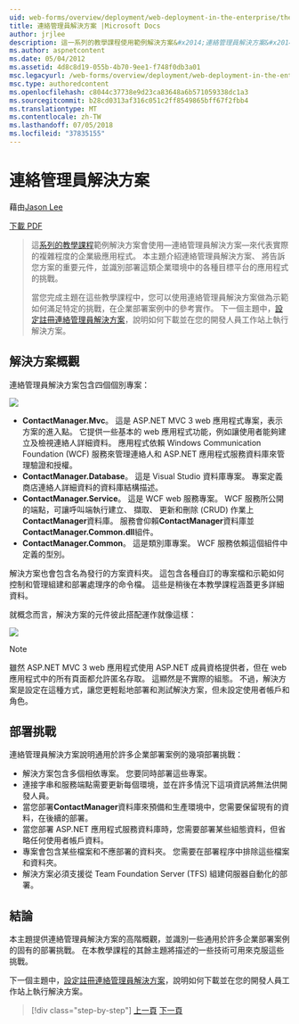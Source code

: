 ```yaml
---
uid: web-forms/overview/deployment/web-deployment-in-the-enterprise/the-contact-manager-solution
title: 連絡管理員解決方案 |Microsoft Docs
author: jrjlee
description: 這一系列的教學課程使用範例解決方案&#x2014;連絡管理員解決方案&#x2014;來代表實際的層級的企業級應用程式...
ms.author: aspnetcontent
ms.date: 05/04/2012
ms.assetid: 4d8c8d19-055b-4b70-9ee1-f748f0db3a01
msc.legacyurl: /web-forms/overview/deployment/web-deployment-in-the-enterprise/the-contact-manager-solution
msc.type: authoredcontent
ms.openlocfilehash: c8044c37738e9d23ca83648a6b571059338dc1a3
ms.sourcegitcommit: b28cd0313af316c051c2ff8549865bff67f2fbb4
ms.translationtype: MT
ms.contentlocale: zh-TW
ms.lasthandoff: 07/05/2018
ms.locfileid: "37835155"
---
```

<a name="the-contact-manager-solution"></a>連絡管理員解決方案
====================
藉由[Jason Lee](https://github.com/jrjlee)

[下載 PDF](https://msdnshared.blob.core.windows.net/media/MSDNBlogsFS/prod.evol.blogs.msdn.com/CommunityServer.Blogs.Components.WeblogFiles/00/00/00/63/56/8130.DeployingWebAppsInEnterpriseScenarios.pdf)

> 這[系列的教學課程](web-deployment-in-the-enterprise.md)範例解決方案會使用&#x2014;連絡管理員解決方案&#x2014;來代表實際的複雜程度的企業級應用程式。 本主題介紹連絡管理員解決方案、 將告訴您方案的重要元件，並識別部署這類企業環境中的各種目標平台的應用程式的挑戰。
> 
> 當您完成主題在這些教學課程中，您可以使用連絡管理員解決方案做為示範如何滿足特定的挑戰，在企業部署案例中的參考實作。 下一個主題中，[設定註冊連絡管理員解決方案](setting-up-the-contact-manager-solution.md)，說明如何下載並在您的開發人員工作站上執行解決方案。


## <a name="solution-overview"></a>解決方案概觀

連絡管理員解決方案包含四個個別專案：

![](the-contact-manager-solution/_static/image1.png)

- **ContactManager.Mvc**。 這是 ASP.NET MVC 3 web 應用程式專案，表示方案的進入點。 它提供一些基本的 web 應用程式功能，例如讓使用者能夠建立及檢視連絡人詳細資料。 應用程式依賴 Windows Communication Foundation (WCF) 服務來管理連絡人和 ASP.NET 應用程式服務資料庫來管理驗證和授權。
- **ContactManager.Database**。 這是 Visual Studio 資料庫專案。 專案定義商店連絡人詳細資料的資料庫結構描述。
- **ContactManager.Service**。 這是 WCF web 服務專案。 WCF 服務所公開的端點，可讓呼叫端執行建立、 擷取、 更新和刪除 (CRUD) 作業上**ContactManager**資料庫。 服務會仰賴**ContactManager**資料庫並**ContactManager.Common.dll**組件。
- **ContactManager.Common**。 這是類別庫專案。 WCF 服務依賴這個組件中定義的型別。

解決方案也會包含名為發行的方案資料夾。 這包含各種自訂的專案檔和示範如何控制和管理組建和部署處理序的命令檔。 這些是稍後在本教學課程涵蓋更多詳細資料。

就概念而言，解決方案的元件彼此搭配運作就像這樣：

![](the-contact-manager-solution/_static/image2.png)

> [!NOTE]
> 雖然 ASP.NET MVC 3 web 應用程式使用 ASP.NET 成員資格提供者，但在 web 應用程式中的所有頁面都允許匿名存取。 這顯然是不實際的組態。 不過，解決方案是設定在這種方式，讓您更輕鬆地部署和測試解決方案，但未設定使用者帳戶和角色。


## <a name="deployment-challenges"></a>部署挑戰

連絡管理員解決方案說明通用於許多企業部署案例的幾項部署挑戰：

- 解決方案包含多個相依專案。 您要同時部署這些專案。
- 連接字串和服務端點需要更新每個環境，並在許多情況下這項資訊將無法供開發人員。
- 當您部署**ContactManager**資料庫來預備和生產環境中，您需要保留現有的資料，在後續的部署。
- 當您部署 ASP.NET 應用程式服務資料庫時，您需要部署某些組態資料，但省略任何使用者帳戶資料。
- 專案會包含某些檔案和不應部署的資料夾。 您需要在部署程序中排除這些檔案和資料夾。
- 解決方案必須支援從 Team Foundation Server (TFS) 組建伺服器自動化的部署。

## <a name="conclusion"></a>結論

本主題提供連絡管理員解決方案的高階概觀，並識別一些通用於許多企業部署案例的固有的部署挑戰。 在本教學課程的其餘主題將描述的一些技術可用來克服這些挑戰。

下一個主題中，[設定註冊連絡管理員解決方案](setting-up-the-contact-manager-solution.md)，說明如何下載並在您的開發人員工作站上執行解決方案。

> [!div class="step-by-step"]
> [上一頁](web-deployment-in-the-enterprise.md)
> [下一頁](setting-up-the-contact-manager-solution.md)
